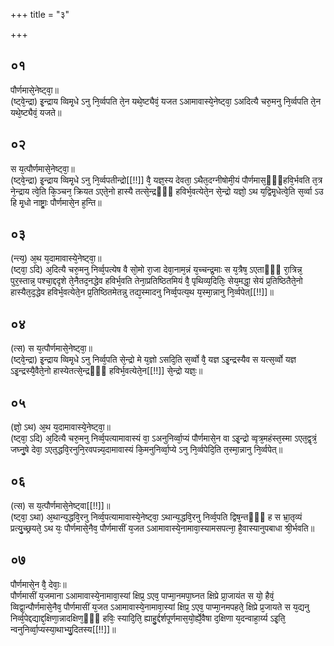 +++
title = "३"

+++
## ०१
पौर्णमासे᳘नेष्ट्वा᳘॥  
(ष्ट्वे᳘न्द्रा) इ᳘न्द्राय व्विमृ᳘धे ऽनु नि᳘र्व्वपति ते᳘न यथे᳘ष्ट्यैवं᳘ यजत ऽआमावास्ये᳘नेष्ट्वा᳘ ऽअदित्यै चरु᳘मनु नि᳘र्व्वपति ते᳘न यथे᳘ष्ट्यैवं᳘ यजते॥  
## ०२
स य᳘त्पौर्णमासे᳘नेष्ट्वा᳘॥  
(ष्ट्वे᳘न्द्रा) इ᳘न्द्राय व्विमृ᳘धे ऽनु नि᳘र्व्वपतीन्द्रो[[!!]] वै᳘ यज्ञ᳘स्य देवता᳘ ऽथैत᳘दग्नीषोमी᳘यं पौर्णमास᳘ᳫँ᳘हवि᳘र्भवति त᳘त्र ने᳘न्द्राय त्वे᳘ति कि᳘ञ्चन᳘ क्रियत ऽएते᳘नो हास्यै तत्से᳘न्द्रᳫँ᳭ हविर्भ᳘वत्येते᳘न से᳘न्द्रो यज्ञो᳘ ऽथ य᳘द्विमृ᳘धेत्वे᳘ति स᳘र्व्वा ऽउ हि मृ᳘धो नाष्ट्राः᳘ पौर्णमासे᳘न ह᳘न्ति॥  
## ०३
(न्त्य᳘) अ᳘थ य᳘दामावास्ये᳘नेष्ट्वा᳘॥  
(ष्ट्वा᳘ ऽदि) अ᳘दित्यै चरु᳘मनु निर्व्व᳘पत्येष वै सो᳘मो रा᳘जा देवा᳘नाम᳘न्नं य᳘च्चन्द्र᳘माः स य᳘त्रैष᳘ ऽएताᳫँ᳭ रा᳘त्रिन्न᳘ पुर᳘स्तान्न᳘ पश्चा᳘द्ददृशे ते᳘नैतद᳘नद्धेव हविर्भ᳘वति तेना᳘प्रतिष्ठितमियं वै᳘ पृथिव्य᳘दितिः᳘ सेय᳘मद्धा᳘ सेयं प्र᳘तिष्ठितैते᳘नो हास्यैत᳘द᳘द्धेव हविर्भ᳘वत्येते᳘न प्र᳘तिष्ठितमेतन्नु तद्य᳘स्मादनु निर्व्व᳘पत्य᳘थ य᳘स्मा᳘न्नानु नि᳘र्व्वपेत्[[!!]]॥  
## ०४
(त्स) स य᳘त्पौर्णमासे᳘नेष्ट्वा᳘॥  
(ष्ट्वे᳘न्द्रा) इ᳘न्द्राय व्विमृ᳘धे ऽनु निर्व्व᳘पति से᳘न्द्रो मे य᳘ज्ञो ऽसदि᳘ति स᳘र्व्वो वै᳘ यज्ञ ऽइ᳘न्द्रस्यैव स यत्स᳘र्व्वो यज्ञ ऽइ᳘न्द्रस्यै᳘वैते᳘नो हास्येतत्से᳘न्द्रᳫँ᳭ हविर्भ᳘वत्येते᳘न[[!!]] से᳘न्द्रो यज्ञः᳘॥  
## ०५
(ज्ञो᳘ ऽथ) अ᳘थ य᳘दामावास्ये᳘नेष्ट्वा᳘॥  
(ष्ट्वा᳘ ऽदि) अ᳘दित्यै चरु᳘मनु निर्व्व᳘पत्यामावास्यं वा᳘ ऽअनुनिर्व्वा᳘प्यं पौर्णमासे᳘न वा ऽइ᳘न्द्रो व्वृत्र᳘महंस्त᳘स्मा ऽएत᳘द्वृत्रं᳘ जघ्नु᳘षे देवा᳘ ऽएत᳘द्धवि᳘रनुनि᳘रवपन्न्य᳘दामावास्यं कि᳘मनुनिर्व्वा᳘प्ये ऽनु नि᳘र्व्वपेदि᳘ति त᳘स्मा᳘न्नानु नि᳘र्व्वपेत्॥  
## ०६
(त्स) स य᳘त्पौर्णमासे᳘नेष्ट्वा[[!!]]॥  
(ष्ट्वा᳘ ऽथा) अ᳘थान्य᳘द्धवि᳘रनु निर्व्व᳘पत्यामावास्ये᳘नेष्ट्वा᳘ ऽथान्य᳘द्धवि᳘रनु निर्व्व᳘पति द्विष᳘न्तᳫँ᳭ ह स भ्रा᳘तृव्यं प्रत्यु᳘च्छ्रयते᳘ ऽथ यः᳘ पौर्णमासे᳘नैव᳘ पौर्णमासीं य᳘जत ऽआमावास्ये᳘नामावा᳘स्यामसपत्ना᳘ है᳘वास्यानुपबाधा श्री᳘र्भवति॥  
## ०७
पौर्णमासे᳘न वै᳘ देवाः᳘॥  
पौर्णमासीं य᳘जमाना ऽआमावास्ये᳘नामावा᳘स्यां क्षिप्र᳘ ऽएव᳘ पाप्मा᳘नमपा᳘घ्नत क्षिप्रे प्रा᳘जायंत स यो᳘ हैवं᳘ व्विद्वा᳘न्पौर्णमासे᳘नैव᳘ पौर्णमासीं य᳘जत ऽआमावास्ये᳘नामावा᳘स्यां क्षिप्र᳘ ऽएव᳘ पाप्मा᳘नमपहते᳘ क्षिप्रे प्र᳘जायते स य᳘द्यनु निर्व्व᳘पेद्दद्याद्द᳘क्षिणा᳘न्नादक्षिण᳘ᳫँ᳘ हविः᳘ स्यादि᳘ति᳘ ह्याहु᳘र्द्दर्शपूर्णमास᳘यो᳘र्ह्ये᳘वैषा द᳘क्षिणा य᳘दन्वाहा᳘र्य्य ऽइ᳘ति᳘ न्वनुनिर्व्वा᳘प्यस्या᳘थाभ्यु᳘दितस्य[[!!]]॥  
